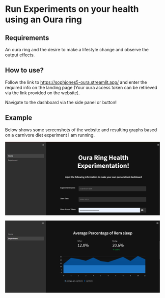 # Run Experiments on your health using an Oura ring

## Requirements
An oura ring and the desire to make a lifestyle change and observe the output effects.

## How to use?
Follow the link to https://sophjones5-oura.streamlit.app/ and enter the required info on the landing page (Your oura access token can be retrieved via the link provided on the website).

Navigate to the dashboard via the side panel or button!

## Example
Below shows some screenshots of the website and resulting graphs based on a carnivore diet experiment I am running.

![first dashboard example](util/readmeexample1.png)

![second dashboard example](util/readmexample2.png)
